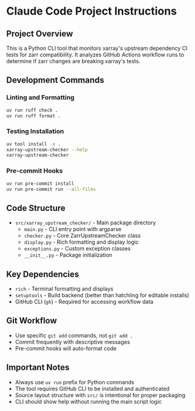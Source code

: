 # Claude Code Project Instructions

## Project Overview

This is a Python CLI tool that monitors xarray's upstream dependency CI tests for zarr compatibility. It analyzes GitHub Actions workflow runs to determine if zarr changes are breaking xarray's tests.

## Development Commands

### Linting and Formatting
```bash
uv run ruff check .
uv run ruff format .
```

### Testing Installation
```bash
uv tool install -e .
xarray-upstream-checker --help
xarray-upstream-checker
```

### Pre-commit Hooks
```bash
uv run pre-commit install
uv run pre-commit run --all-files
```

## Code Structure

- `src/xarray_upstream_checker/` - Main package directory
  - `main.py` - CLI entry point with argparse
  - `checker.py` - Core ZarrUpstreamChecker class
  - `display.py` - Rich formatting and display logic
  - `exceptions.py` - Custom exception classes
  - `__init__.py` - Package initialization

## Key Dependencies

- `rich` - Terminal formatting and displays
- `setuptools` - Build backend (better than hatchling for editable installs)
- GitHub CLI (`gh`) - Required for accessing workflow data

## Git Workflow

- Use specific `git add` commands, not `git add .`
- Commit frequently with descriptive messages
- Pre-commit hooks will auto-format code

## Important Notes

- Always use `uv run` prefix for Python commands
- The tool requires GitHub CLI to be installed and authenticated
- Source layout structure with `src/` is intentional for proper packaging
- CLI should show help without running the main script logic
